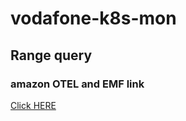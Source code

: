 # vodafone-k8s-mon
## Range query 

### amazon OTEL and EMF link 

[Click HERE](https://noise.getoto.net/2022/12/02/amazon-cloudwatch-insights-for-amazon-eks-on-ec2-using-aws-distro-for-opentelemetry-helm-charts/)



